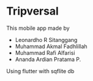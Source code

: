 # Tripversal
This mobile app made by
- Leonardho R Sitanggang
- Muhammad Akmal Fadhlillah
- Muhammad Rafi Alfarisi
- Ananda Ardian Pratama P.

Using flutter with sqflite db
